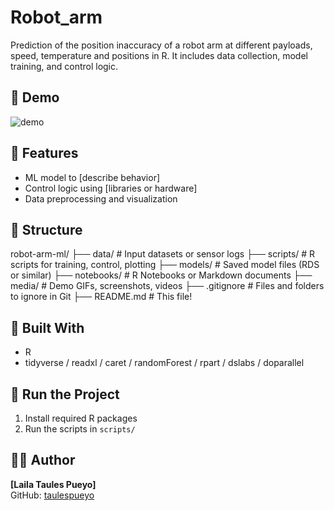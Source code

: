 # Robot_arm
Prediction of the position inaccuracy of a robot arm at different payloads, speed, temperature and positions in R.  It includes data collection, model training, and control logic.


## 📸 Demo

![demo](media/demo.gif)


## 🧠 Features

- ML model to [describe behavior]
- Control logic using [libraries or hardware]
- Data preprocessing and visualization


## 📁 Structure

robot-arm-ml/
├── data/         # Input datasets or sensor logs
├── scripts/      # R scripts for training, control, plotting
├── models/       # Saved model files (RDS or similar)
├── notebooks/    # R Notebooks or Markdown documents
├── media/        # Demo GIFs, screenshots, videos
├── .gitignore    # Files and folders to ignore in Git
├── README.md     # This file!


## 🧰 Built With

- R
- tidyverse / readxl / caret / randomForest / rpart / dslabs / doparallel


## 🧪 Run the Project

1. Install required R packages  
2. Run the scripts in `scripts/`  


## 🙋‍♂️ Author

**[Laila Taules Pueyo]**  
GitHub: [taulespueyo](https://github.com/taulespueyo)  
